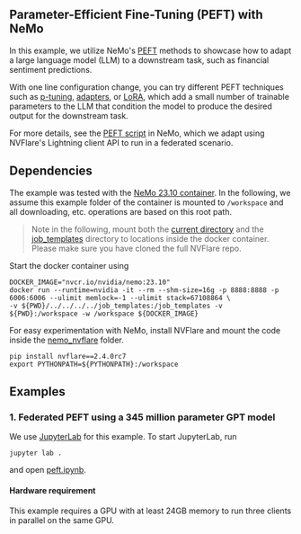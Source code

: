 ## Parameter-Efficient Fine-Tuning (PEFT) with NeMo

In this example, we utilize NeMo's [PEFT](https://docs.nvidia.com/deeplearning/nemo/user-guide/docs/en/main/nlp/nemo_megatron/peft/landing_page.html)
methods to showcase how to adapt a large language model (LLM) to 
a downstream task, such as financial sentiment predictions. 

With one line configuration change, you can try different PEFT techniques such as [p-tuning](https://arxiv.org/abs/2103.10385), [adapters](https://proceedings.mlr.press/v97/houlsby19a.html), or [LoRA](https://arxiv.org/abs/2106.09685), which add a small number of trainable parameters to the LLM
that condition the model to produce the desired output for the downstream task.

For more details, see the [PEFT script](https://github.com/NVIDIA/NeMo/blob/main/examples/nlp/language_modeling/tuning/megatron_gpt_peft_tuning.py) in NeMo, which we adapt using NVFlare's Lightning client API to run in a federated scenario.

## Dependencies
The example was tested with the [NeMo 23.10 container](https://catalog.ngc.nvidia.com/orgs/nvidia/containers/nemo).
In the following, we assume this example folder of the container is mounted to `/workspace` and all downloading, etc. operations are based on this root path.

> Note in the following, mount both the [current directory](./) and the [job_templates](../../../../job_templates) 
> directory to locations inside the docker container. Please make sure you have cloned the full NVFlare repo. 

Start the docker container using 
```
DOCKER_IMAGE="nvcr.io/nvidia/nemo:23.10"
docker run --runtime=nvidia -it --rm --shm-size=16g -p 8888:8888 -p 6006:6006 --ulimit memlock=-1 --ulimit stack=67108864 \
-v ${PWD}/../../../../job_templates:/job_templates -v ${PWD}:/workspace -w /workspace ${DOCKER_IMAGE}
```

For easy experimentation with NeMo, install NVFlare and mount the code inside the [nemo_nvflare](./nemo_nvflare) folder.
```
pip install nvflare==2.4.0rc7
export PYTHONPATH=${PYTHONPATH}:/workspace
```

## Examples
### 1. Federated PEFT using a 345 million parameter GPT model
We use [JupyterLab](https://jupyterlab.readthedocs.io) for this example.
To start JupyterLab, run
```
jupyter lab .
```
and open [peft.ipynb](./peft.ipynb).

#### Hardware requirement
This example requires a GPU with at least 24GB memory to run three clients in parallel on the same GPU.
